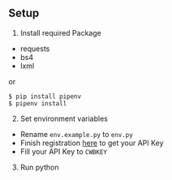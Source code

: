 ## Setup

1. Install required Package

- requests
- bs4
- lxml

or

```
$ pip install pipenv
$ pipenv install
```

2. Set environment variables

- Rename `env.example.py` to `env.py`
- Finish registration [here](https://opendata.cwb.gov.tw/devManual/insrtuction) to get your API Key
- Fill your API Key to `CWBKEY`

3. Run python